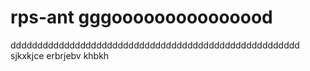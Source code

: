 # rps-ant   gggooooooooooooood
dddddddddddddddddddddddddddddddddddddddddddddddddddddd sjkxkjce  erbrjebv
khbkh
